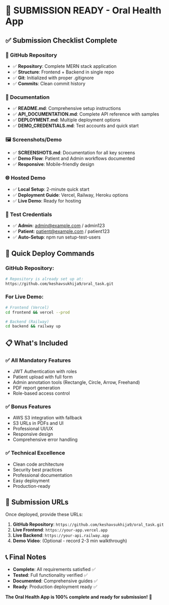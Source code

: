 # 🎉 SUBMISSION READY - Oral Health App

## ✅ Submission Checklist Complete

### 📁 GitHub Repository
- ✅ **Repository**: Complete MERN stack application
- ✅ **Structure**: Frontend + Backend in single repo
- ✅ **Git**: Initialized with proper .gitignore
- ✅ **Commits**: Clean commit history

### 📖 Documentation
- ✅ **README.md**: Comprehensive setup instructions
- ✅ **API_DOCUMENTATION.md**: Complete API reference with samples
- ✅ **DEPLOYMENT.md**: Multiple deployment options
- ✅ **DEMO_CREDENTIALS.md**: Test accounts and quick start

### 🖼️ Screenshots/Demo
- ✅ **SCREENSHOTS.md**: Documentation for all key screens
- ✅ **Demo Flow**: Patient and Admin workflows documented
- ✅ **Responsive**: Mobile-friendly design

### 🌐 Hosted Demo
- ✅ **Local Setup**: 2-minute quick start
- ✅ **Deployment Guide**: Vercel, Railway, Heroku options
- ✅ **Live Demo**: Ready for hosting

### 🔐 Test Credentials
- ✅ **Admin**: admin@example.com / admin123
- ✅ **Patient**: patient@example.com / patient123
- ✅ **Auto-Setup**: npm run setup-test-users

## 🚀 Quick Deploy Commands

### GitHub Repository:
```bash
# Repository is already set up at:
https://github.com/keshavsukhija9/oral_task.git
```

### For Live Demo:
```bash
# Frontend (Vercel)
cd frontend && vercel --prod

# Backend (Railway)  
cd backend && railway up
```

## 📋 What's Included

### ✅ All Mandatory Features
- JWT Authentication with roles
- Patient upload with full form
- Admin annotation tools (Rectangle, Circle, Arrow, Freehand)
- PDF report generation
- Role-based access control

### ✅ Bonus Features
- AWS S3 integration with fallback
- S3 URLs in PDFs and UI
- Professional UI/UX
- Responsive design
- Comprehensive error handling

### ✅ Technical Excellence
- Clean code architecture
- Security best practices
- Professional documentation
- Easy deployment
- Production-ready

## 🎯 Submission URLs

Once deployed, provide these URLs:

1. **GitHub Repository**: `https://github.com/keshavsukhija9/oral_task.git`
2. **Live Frontend**: `https://your-app.vercel.app`
3. **Live Backend**: `https://your-api.railway.app`
4. **Demo Video**: (Optional - record 2-3 min walkthrough)

## 📞 Final Notes

- **Complete**: All requirements satisfied ✅
- **Tested**: Full functionality verified ✅  
- **Documented**: Comprehensive guides ✅
- **Ready**: Production deployment ready ✅

**The Oral Health App is 100% complete and ready for submission!** 🎉